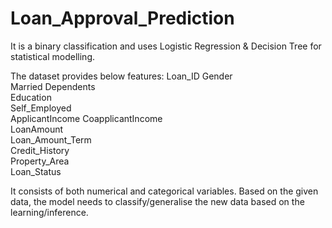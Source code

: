 # Loan_Approval_Prediction
It is a binary classification and uses Logistic Regression &amp; Decision Tree for statistical modelling. 

The dataset provides below features: 
Loan_ID	Gender	
Married	Dependents	
Education	
Self_Employed	
ApplicantIncome	
CoapplicantIncome	
LoanAmount	
Loan_Amount_Term	
Credit_History	
Property_Area	
Loan_Status

It consists of both numerical and categorical variables. Based on the given data, the model needs to classify/generalise the new data based on the learning/inference. 
